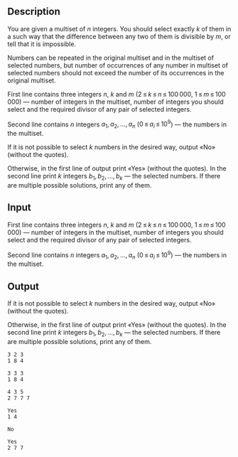 ## Description

<div><p>You are given a multiset of <span class="tex-span"><i>n</i></span> integers. You should select exactly <span class="tex-span"><i>k</i></span> of them in a such way that the difference between any two of them is divisible by <span class="tex-span"><i>m</i></span>, or tell that it is impossible.</p><p>Numbers can be repeated in the original multiset and in the multiset of selected numbers, but number of occurrences of any number in multiset of selected numbers should not exceed the number of its occurrences in the original multiset. </p></div><div class="input-specification"><p>First line contains three integers <span class="tex-span"><i>n</i></span>, <span class="tex-span"><i>k</i></span> and <span class="tex-span"><i>m</i></span> (<span class="tex-span">2 ≤ <i>k</i> ≤ <i>n</i> ≤ 100 000</span>, <span class="tex-span">1 ≤ <i>m</i> ≤ 100 000</span>)&nbsp;— number of integers in the multiset, number of integers you should select and the required divisor of any pair of selected integers.</p><p>Second line contains <span class="tex-span"><i>n</i></span> integers <span class="tex-span"><i>a</i><sub class="lower-index">1</sub>, <i>a</i><sub class="lower-index">2</sub>, ..., <i>a</i><sub class="lower-index"><i>n</i></sub></span> (<span class="tex-span">0 ≤ <i>a</i><sub class="lower-index"><i>i</i></sub> ≤ 10<sup class="upper-index">9</sup></span>)&nbsp;— the numbers in the multiset.</p></div><div class="output-specification"><p>If it is not possible to select <span class="tex-span"><i>k</i></span> numbers in the desired way, output «<span class="tex-font-style-tt">No</span>» (without the quotes).</p><p>Otherwise, in the first line of output print «<span class="tex-font-style-tt">Yes</span>» (without the quotes). In the second line print <span class="tex-span"><i>k</i></span> integers <span class="tex-span"><i>b</i><sub class="lower-index">1</sub>, <i>b</i><sub class="lower-index">2</sub>, ..., <i>b</i><sub class="lower-index"><i>k</i></sub></span>&nbsp;— the selected numbers. If there are multiple possible solutions, print any of them. </p></div>

## Input

<p>First line contains three integers <span class="tex-span"><i>n</i></span>, <span class="tex-span"><i>k</i></span> and <span class="tex-span"><i>m</i></span> (<span class="tex-span">2 ≤ <i>k</i> ≤ <i>n</i> ≤ 100 000</span>, <span class="tex-span">1 ≤ <i>m</i> ≤ 100 000</span>)&nbsp;— number of integers in the multiset, number of integers you should select and the required divisor of any pair of selected integers.</p><p>Second line contains <span class="tex-span"><i>n</i></span> integers <span class="tex-span"><i>a</i><sub class="lower-index">1</sub>, <i>a</i><sub class="lower-index">2</sub>, ..., <i>a</i><sub class="lower-index"><i>n</i></sub></span> (<span class="tex-span">0 ≤ <i>a</i><sub class="lower-index"><i>i</i></sub> ≤ 10<sup class="upper-index">9</sup></span>)&nbsp;— the numbers in the multiset.</p>

## Output

<p>If it is not possible to select <span class="tex-span"><i>k</i></span> numbers in the desired way, output «<span class="tex-font-style-tt">No</span>» (without the quotes).</p><p>Otherwise, in the first line of output print «<span class="tex-font-style-tt">Yes</span>» (without the quotes). In the second line print <span class="tex-span"><i>k</i></span> integers <span class="tex-span"><i>b</i><sub class="lower-index">1</sub>, <i>b</i><sub class="lower-index">2</sub>, ..., <i>b</i><sub class="lower-index"><i>k</i></sub></span>&nbsp;— the selected numbers. If there are multiple possible solutions, print any of them. </p>





```input1
3 2 3
1 8 4

```




```input2
3 3 3
1 8 4

```




```input3
4 3 5
2 7 7 7

```




```output1
Yes
1 4
```




```output2
No
```




```output3
Yes
2 7 7
```



